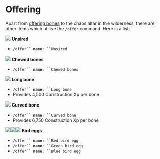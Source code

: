 # Offering

Apart from [offering bones](../skills/prayer/) to the chaos altar in the wilderness, there are other items which utilise the `/offer` command. Here is a list:&#x20;

![](../.gitbook/assets/Unsired.png) **Unsired**

* `/offer`` `**`name:`**` ``Unsired`

![](../.gitbook/assets/Chewed\_bones.png) **Chewed bones**

* `/offer`` `**`name:`**` ``Chewed bones`

![](../.gitbook/assets/Long\_bone.png) **Long bone**

* `/offer`` `**`name:`**` ``Long bone`
* Provides 4,500 Construction Xp per bone

![](../.gitbook/assets/Curved\_bone.png) **Curved bone**

* `/offer`` `**`name:`**` ``Curved bone`
* Provides 6,750 Construction Xp per bone

![](../.gitbook/assets/Bird's\_egg\_\(red\).png)![](../.gitbook/assets/Bird's\_egg\_\(green\).png)![](../.gitbook/assets/Bird's\_egg\_\(blue\).png) **Bird eggs**

* `/offer`` `**`name:`**` ``Red bird egg`
* `/offer`` `**`name:`**` ``Green bird egg`
* `/offer`` `**`name:`**` ``Blue bird egg`
